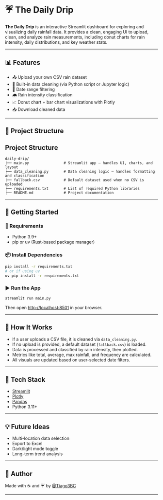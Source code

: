 # ☔️ The Daily Drip

**The Daily Drip** is an interactive Streamlit dashboard for exploring and visualizing daily rainfall data. It provides a clean, engaging UI to upload, clean, and analyze rain measurements, including donut charts for rain intensity, daily distributions, and key weather stats.

---

## 📊 Features

- 📤 Upload your own CSV rain dataset
- 🧹 Built-in data cleaning (via Python script or Jupyter logic)
- 📅 Date range filtering
- 🌧️ Rain intensity classification
- 📈 Donut chart + bar chart visualizations with Plotly
- 📥 Download cleaned data

---

## 📁 Project Structure

Project Structure
-----------------

```
daily-drip/
├── main.py                # Streamlit app – handles UI, charts, and layout
├── data_cleaning.py       # Data cleaning logic – handles formatting and classification
├── fallback.csv           # Default dataset used when no CSV is uploaded
├── requirements.txt       # List of required Python libraries
├── README.md              # Project documentation
```
---


## 🚀 Getting Started

### 🔧 Requirements
- Python 3.9+
- pip or uv (Rust-based package manager)

### 📦 Install Dependencies

```bash
pip install -r requirements.txt
# or if using uv
uv pip install -r requirements.txt
````

### ▶️ Run the App

```bash
streamlit run main.py
```

Then open [http://localhost:8501](http://localhost:8501) in your browser.

---

## 📂 How It Works

* If a user uploads a CSV file, it is cleaned via `data_cleaning.py`.
* If no upload is provided, a default dataset (`fallback.csv`) is loaded.
* Data is processed and classified by rain intensity, then plotted.
* Metrics like total, average, max rainfall, and frequency are calculated.
* All visuals are updated based on user-selected date filters.

---

## 🧠 Tech Stack

* [Streamlit](https://streamlit.io/)
* [Plotly](https://plotly.com/python/)
* [Pandas](https://pandas.pydata.org/)
* Python 3.11+

---

## 💡 Future Ideas

* Multi-location data selection
* Export to Excel
* Dark/light mode toggle
* Long-term trend analysis

---

## 👤 Author

Made with ☕ and ☔️ by [@Tiago3BC](https://github.com/Tiago3BC)

---
